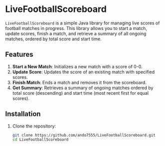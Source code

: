 # LiveFootballScoreboard

`LiveFootballScoreboard` is a simple Java library for managing live scores of football matches in progress. This library allows you to start a match, update scores, finish a match, and retrieve a summary of all ongoing matches, ordered by total score and start time.

## Features

1. **Start a New Match**: Initializes a new match with a score of 0-0.
2. **Update Score**: Updates the score of an existing match with specified scores.
3. **Finish Match**: Ends a match and removes it from the scoreboard.
4. **Get Summary**: Retrieves a summary of ongoing matches ordered by total score (descending) and start time (most recent first for equal scores).

## Installation

1. Clone the repository:

   ```bash
   git clone https://github.com/ando7555/LiveFootballScoreboard.git
   cd LiveFootballScoreboard

